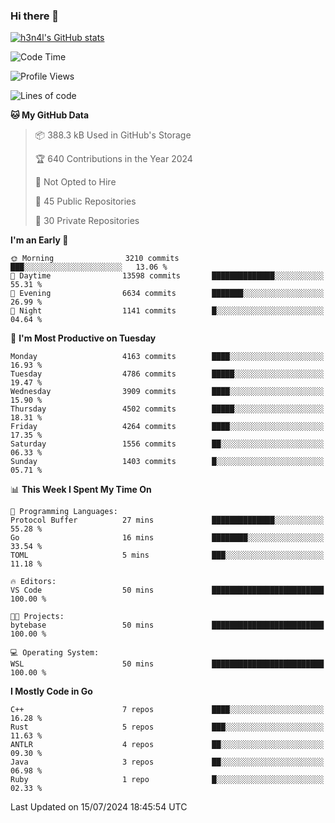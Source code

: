 ### Hi there 👋

[![h3n4l's GitHub stats](https://github-readme-stats.vercel.app/api?username=h3n4l&count_private=true&show_icons=true&theme=radical)](https://github.com/h3n4l/github-readme-stats)

<!--START_SECTION:waka-->
![Code Time](http://img.shields.io/badge/Code%20Time-1%2C883%20hrs%2011%20mins-blue)

![Profile Views](http://img.shields.io/badge/Profile%20Views-9-blue)

![Lines of code](https://img.shields.io/badge/From%20Hello%20World%20I%27ve%20Written-9.7%20million%20lines%20of%20code-blue)

**🐱 My GitHub Data** 

> 📦 388.3 kB Used in GitHub's Storage 
 > 
> 🏆 640 Contributions in the Year 2024
 > 
> 🚫 Not Opted to Hire
 > 
> 📜 45 Public Repositories 
 > 
> 🔑 30 Private Repositories 
 > 
**I'm an Early 🐤** 

```text
🌞 Morning                3210 commits        ███░░░░░░░░░░░░░░░░░░░░░░   13.06 % 
🌆 Daytime                13598 commits       ██████████████░░░░░░░░░░░   55.31 % 
🌃 Evening                6634 commits        ███████░░░░░░░░░░░░░░░░░░   26.99 % 
🌙 Night                  1141 commits        █░░░░░░░░░░░░░░░░░░░░░░░░   04.64 % 
```
📅 **I'm Most Productive on Tuesday** 

```text
Monday                   4163 commits        ████░░░░░░░░░░░░░░░░░░░░░   16.93 % 
Tuesday                  4786 commits        █████░░░░░░░░░░░░░░░░░░░░   19.47 % 
Wednesday                3909 commits        ████░░░░░░░░░░░░░░░░░░░░░   15.90 % 
Thursday                 4502 commits        █████░░░░░░░░░░░░░░░░░░░░   18.31 % 
Friday                   4264 commits        ████░░░░░░░░░░░░░░░░░░░░░   17.35 % 
Saturday                 1556 commits        ██░░░░░░░░░░░░░░░░░░░░░░░   06.33 % 
Sunday                   1403 commits        █░░░░░░░░░░░░░░░░░░░░░░░░   05.71 % 
```


📊 **This Week I Spent My Time On** 

```text
💬 Programming Languages: 
Protocol Buffer          27 mins             ██████████████░░░░░░░░░░░   55.28 % 
Go                       16 mins             ████████░░░░░░░░░░░░░░░░░   33.54 % 
TOML                     5 mins              ███░░░░░░░░░░░░░░░░░░░░░░   11.18 % 

🔥 Editors: 
VS Code                  50 mins             █████████████████████████   100.00 % 

🐱‍💻 Projects: 
bytebase                 50 mins             █████████████████████████   100.00 % 

💻 Operating System: 
WSL                      50 mins             █████████████████████████   100.00 % 
```

**I Mostly Code in Go** 

```text
C++                      7 repos             ████░░░░░░░░░░░░░░░░░░░░░   16.28 % 
Rust                     5 repos             ███░░░░░░░░░░░░░░░░░░░░░░   11.63 % 
ANTLR                    4 repos             ██░░░░░░░░░░░░░░░░░░░░░░░   09.30 % 
Java                     3 repos             ██░░░░░░░░░░░░░░░░░░░░░░░   06.98 % 
Ruby                     1 repo              █░░░░░░░░░░░░░░░░░░░░░░░░   02.33 % 
```




 Last Updated on 15/07/2024 18:45:54 UTC
<!--END_SECTION:waka-->

